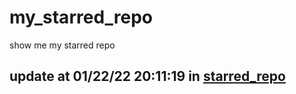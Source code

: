 # my_starred_repo
show me my starred repo

update at 01/22/22 20:11:19 in [starred_repo](./index.html)
---

